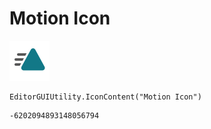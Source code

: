 # Motion Icon
![](/img/Motion%20Icon.png)

``` CSharp
EditorGUIUtility.IconContent("Motion Icon")
```
```
-6202094893148056794
```
